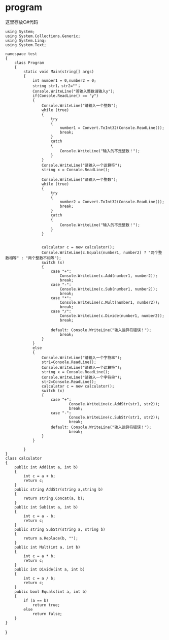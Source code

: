 # program
这里存放C#代码

    using System;
    using System.Collections.Generic;
    using System.Linq;
    using System.Text;

    namespace test
    {
        class Program
        {
            static void Main(string[] args)
            {
                int number1 = 0,number2 = 0;
                string str1，str2=""；
                Console.WriteLine("若输入整数请输入y");
                if(Console.ReadLine() == "y")
                {
                    Console.WriteLine("请输入一个整数");
                    while (true)
                    {
                        try
                        {
                            number1 = Convert.ToInt32(Console.ReadLine());
                            break;
                        }
                        catch
                        {
                            Console.WriteLine("输入的不是整数！");
                        }
                    }
                    Console.WriteLine("请输入一个运算符");
                    string x = Console.ReadLine();

                    Console.WriteLine("请输入一个整数");
                    while (true)
                    {
                        try
                        {
                            number2 = Convert.ToInt32(Console.ReadLine());
                            break;
                        }
                        catch
                        {
                            Console.WriteLine("输入的不是整数！");
                        }
                    }


                    calculator c = new calculator();
                    Console.WriteLine(c.Equals(number1, number2) ? "两个整数相等" : "两个整数不相等");
                    switch (x)
                    {
                        case "+":
                            Console.WriteLine(c.Add(number1, number2));
                            break;
                        case "-":
                            Console.WriteLine(c.Sub(number1, number2));
                            break;
                        case "*":
                            Console.WriteLine(c.Mult(number1, number2));
                            break;
                        case "/":
                            Console.WriteLine(c.Divide(number1, number2));
                            break;

                        default: Console.WriteLine("输入运算符错误！");
                            break;
                    }
                }
                else
                {
                    Console.WriteLine("请输入一个字符串");
                    str1=Console.ReadLine();
                    Console.WriteLine("请输入一个运算符");
                    string x = Console.ReadLine();
                    Console.WriteLine("请输入一个字符串");
                    str2=Console.ReadLine();
                    calculator c = new calculator();
                    switch (x)
                    {
                        case "+":
                                Console.WriteLine(c.AddStr(str1, str2));
                                break;
                        case "-":
                                Console.WriteLine(c.SubStr(str1, str2));
                                break;
                        default: Console.WriteLine("输入运算符错误！");
                                break;
                    }
                }

            }
    }
    class calculator
    {
        public int Add(int a, int b)
        {
            int c = a + b;
            return c;
        }
        public string AddStr(string a,string b)
        {
            return string.Concat(a, b);
        }
        public int Sub(int a, int b)
        {
            int c = a - b;
            return c;
        }
        public string SubStr(string a, string b)
        {
            return a.Replace(b, "");
        }
        public int Mult(int a, int b)
        {
            int c = a * b;
            return c;
        }
        public int Divide(int a, int b)
        {
            int c = a / b;
            return c;
        }
        public bool Equals(int a, int b)
        {
            if (a == b)
                return true;
            else
                return false;
        }
    }
    
    
}
